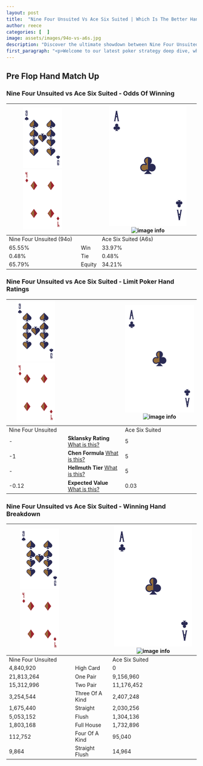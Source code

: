 ```yaml
---
layout: post
title:  "Nine Four Unsuited Vs Ace Six Suited | Which Is The Better Hand In Poker? A Complete Guide"
author: reece
categories: [  ]
image: assets/images/94o-vs-a6s.jpg
description: "Discover the ultimate showdown between Nine Four Unsuited and Ace Six Suited in poker! Uncover the odds, strategies, and scenarios where one hand triumphs over the other. Get ready to up your poker game with this thrilling analysis."
first_paragraph: "<p>Welcome to our latest poker strategy deep dive, where we're pitting two distinct hands against each other in a high-stakes showdown: Nine Four Unsuited vs Ace Six Suited.</p><p>In the dynamic world of poker, every decision counts, and knowing which hand holds the upper hand is key to your success at the table.</p><p>In this article, we'll dissect these two hands, explore the scenarios where one dominates the other, and equip you with the knowledge to make strategic choices that can tip the odds in your favor.</p><p>Get ready to unravel the intriguing dynamics of these poker hands and elevate your game to new heights.</p>"
---
```




[comment]: # (sp0)

## Pre Flop Hand Match Up

<div class="table hand-ratings" markdown="1"> 



### Nine Four Unsuited vs Ace Six Suited - Odds Of Winning


    
| ![image info](assets/images/hand1/9.png) ![image info](assets/images/hand1/4o.png) |  | ![image info](assets/images/hand2/A.png) ![image info](assets/images/hand2/6s.png) |
| -------- | -------- | -------- |
| Nine Four Unsuited (94o) |  | Ace Six Suited (A6s) |
| 65.55% | Win | 33.97% |
| 0.48% | Tie | 0.48% |
| 65.79% | Equity | 34.21% |




[comment]: # (sp1)



### Nine Four Unsuited vs Ace Six Suited - Limit Poker Hand Ratings


    
| ![image info](assets/images/hand1/9.png) ![image info](assets/images/hand1/4o.png) |  | ![image info](assets/images/hand2/A.png) ![image info](assets/images/hand2/6s.png) |
| -------- | -------- | -------- |
| Nine Four Unsuited |  | Ace Six Suited |
| - | **Sklansky Rating** [What is this?](/sklansky-rating-explained) | 5 |
| -1 | **Chen Formula** [What is this?](/chen-formula-explained) | 5 |
| - | **Hellmuth Tier** [What is this?](/Hellmuth-tier-explained) | 5 |
| -0.12 | **Expected Value** [What is this?](/expected-value-explained) | 0.03 |




[comment]: # (sp2)



### Nine Four Unsuited vs Ace Six Suited - Winning Hand Breakdown


    
| ![image info](assets/images/hand1/9.png) ![image info](assets/images/hand1/4o.png) |  | ![image info](assets/images/hand2/A.png) ![image info](assets/images/hand2/6s.png) |
| -------- | -------- | -------- |
| Nine Four Unsuited |  | Ace Six Suited |
| 4,840,920 | High Card | 0 |
| 21,813,264 | One Pair | 9,156,960 |
| 15,312,996 | Two Pair | 11,176,452 |
| 3,254,544 | Three Of A Kind | 2,407,248 |
| 1,675,440 | Straight | 2,030,256 |
| 5,053,152 | Flush | 1,304,136 |
| 1,803,168 | Full House | 1,732,896 |
| 112,752 | Four Of A Kind | 95,040 |
| 9,864 | Straight Flush | 14,964 |




[comment]: # (sp3)



</div>

[comment]: # (sp4)



[comment]: # (sp5)

